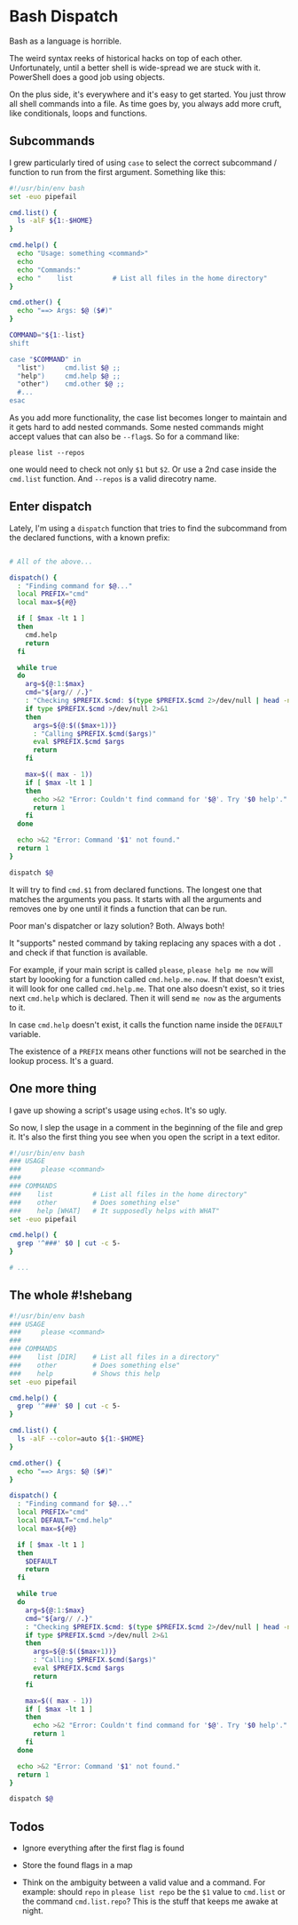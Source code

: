 # Bash Dispatch

Bash as a language is horrible.

The weird syntax reeks of historical hacks on top of each other.
Unfortunately, until a better shell is wide-spread we are stuck with it.
PowerShell does a good job using objects.

On the plus side, it's everywhere and it's easy to get started. You just
throw all shell commands into a file. As time goes by, you always add
more cruft, like conditionals, loops and functions.


## Subcommands

I grew particularly tired of using `case` to select the correct
subcommand / function to run from the first argument. Something like
this:

```bash
#!/usr/bin/env bash
set -euo pipefail

cmd.list() {
  ls -alF ${1:-$HOME}
}

cmd.help() {
  echo "Usage: something <command>"
  echo
  echo "Commands:"
  echo "    list          # List all files in the home directory"
}

cmd.other() {
  echo "==> Args: $@ ($#)"
}

COMMAND="${1:-list}
shift

case "$COMMAND" in
  "list")     cmd.list $@ ;;
  "help")     cmd.help $@ ;;
  "other")    cmd.other $@ ;;
  #...
esac
```

As you add more functionality, the case list becomes longer to maintain
and it gets hard to add nested commands. Some nested commands might
accept values that can also be `--flag`s. So for a command like:

    please list --repos

one would need to check not only `$1` but `$2`. Or use a 2nd case inside
the `cmd.list` function. And `--repos` is a valid direcotry name.


## Enter dispatch

Lately, I'm using a `dispatch` function that tries to find the
subcommand from the declared functions, with a known prefix:

```bash

# All of the above...

dispatch() {
  : "Finding command for $@..."
  local PREFIX="cmd"
  local max=${#@}

  if [ $max -lt 1 ]
  then
    cmd.help
    return
  fi

  while true
  do
    arg=${@:1:$max}
    cmd="${arg// /.}"
    : "Checking $PREFIX.$cmd: $(type $PREFIX.$cmd 2>/dev/null | head -n 1)"
    if type $PREFIX.$cmd >/dev/null 2>&1
    then
      args=${@:$(($max+1))}
      : "Calling $PREFIX.$cmd($args)"
      eval $PREFIX.$cmd $args
      return
    fi

    max=$(( max - 1))
    if [ $max -lt 1 ]
    then
      echo >&2 "Error: Couldn't find command for '$@'. Try '$0 help'."
      return 1
    fi
  done

  echo >&2 "Error: Command '$1' not found."
  return 1
}

dispatch $@

```

It will try to find `cmd.$1` from declared functions. The longest one
that matches the arguments you pass. It starts with all the arguments
and removes one by one until it finds a function that can be run.

Poor man's dispatcher or lazy solution? Both. Always both!

It "supports" nested command by taking replacing any spaces with a
dot `.` and check if that function is available.

For example, if your main script is called `please`, `please help me
now` will start by loooking for a function called `cmd.help.me.now`. If
that doesn't exist, it will look for one called `cmd.help.me`. That one
also doesn't exist, so it tries next `cmd.help` which is declared. Then
it will send `me now` as the arguments to it.

In case `cmd.help` doesn't exist, it calls the function name inside the
`DEFAULT` variable.

The existence of a `PREFIX` means other functions will not be searched
in the lookup process. It's a guard.


## One more thing

I gave up showing a script's usage using `echo`s. It's so ugly.

So now, I slep the usage in a comment in the beginning of the file and
grep it. It's also the first thing you see when you open the script in a
text editor.

```bash
#!/usr/bin/env bash
### USAGE
###     please <command>
###
### COMMANDS
###    list          # List all files in the home directory"
###    other         # Does something else"
###    help [WHAT]   # It supposedly helps with WHAT"
set -euo pipefail

cmd.help() {
  grep '^###' $0 | cut -c 5-
}

# ...
```


## The whole #!shebang

```bash
#!/usr/bin/env bash
### USAGE
###     please <command>
###
### COMMANDS
###    list [DIR]    # List all files in a directory"
###    other         # Does something else"
###    help          # Shows this help
set -euo pipefail

cmd.help() {
  grep '^###' $0 | cut -c 5-
}

cmd.list() {
  ls -alF --color=auto ${1:-$HOME}
}

cmd.other() {
  echo "==> Args: $@ ($#)"
}

dispatch() {
  : "Finding command for $@..."
  local PREFIX="cmd"
  local DEFAULT="cmd.help"
  local max=${#@}

  if [ $max -lt 1 ]
  then
    $DEFAULT
    return
  fi

  while true
  do
    arg=${@:1:$max}
    cmd="${arg// /.}"
    : "Checking $PREFIX.$cmd: $(type $PREFIX.$cmd 2>/dev/null | head -n 1)"
    if type $PREFIX.$cmd >/dev/null 2>&1
    then
      args=${@:$(($max+1))}
      : "Calling $PREFIX.$cmd($args)"
      eval $PREFIX.$cmd $args
      return
    fi

    max=$(( max - 1))
    if [ $max -lt 1 ]
    then
      echo >&2 "Error: Couldn't find command for '$@'. Try '$0 help'."
      return 1
    fi
  done

  echo >&2 "Error: Command '$1' not found."
  return 1
}

dispatch $@
```


## Todos

- Ignore everything after the first flag is found

- Store the found flags in a map

- Think on the ambiguity between a valid value and a command. For
  example: should `repo` in `please list repo` be the `$1` value
  to `cmd.list` or the command `cmd.list.repo`? This is the stuff
  that keeps me awake at night.
